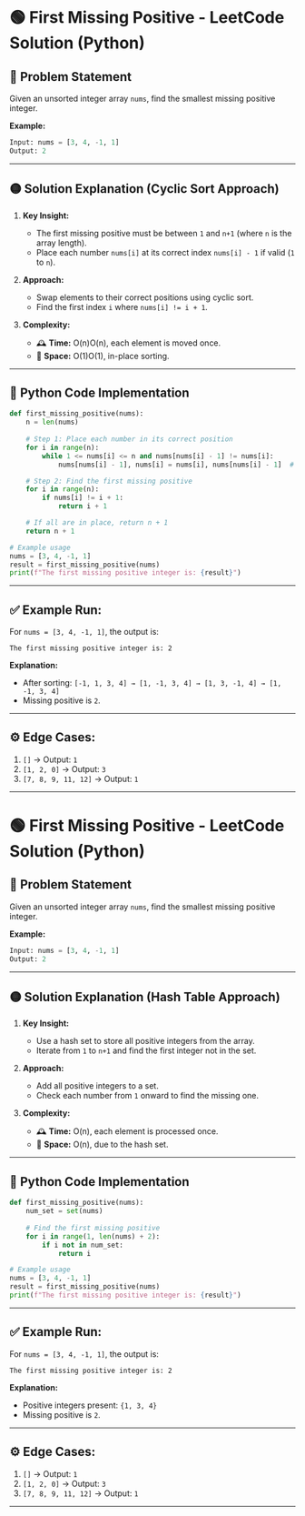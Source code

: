 # 🟢 First Missing Positive - LeetCode Solution (Python)

## 🚀 **Problem Statement**

Given an unsorted integer array `nums`, find the smallest missing positive integer.

**Example:**

```python
Input: nums = [3, 4, -1, 1]
Output: 2
```

---

## 🟡 **Solution Explanation (Cyclic Sort Approach)**

1. **Key Insight:**
    
    - The first missing positive must be between `1` and `n+1` (where `n` is the array length).
    - Place each number `nums[i]` at its correct index `nums[i] - 1` if valid (`1` to `n`).
2. **Approach:**
    
    - Swap elements to their correct positions using cyclic sort.
    - Find the first index `i` where `nums[i] != i + 1`.
3. **Complexity:**
    
    - 🕰️ **Time:** O(n)O(n), each element is moved once.
    - 💾 **Space:** O(1)O(1), in-place sorting.

---

## 📝 **Python Code Implementation**

```python
def first_missing_positive(nums):
    n = len(nums)
    
    # Step 1: Place each number in its correct position
    for i in range(n):
        while 1 <= nums[i] <= n and nums[nums[i] - 1] != nums[i]:
            nums[nums[i] - 1], nums[i] = nums[i], nums[nums[i] - 1]  # Swap

    # Step 2: Find the first missing positive
    for i in range(n):
        if nums[i] != i + 1:
            return i + 1

    # If all are in place, return n + 1
    return n + 1

# Example usage
nums = [3, 4, -1, 1]
result = first_missing_positive(nums)
print(f"The first missing positive integer is: {result}")
```

---

## ✅ **Example Run:**

For `nums = [3, 4, -1, 1]`, the output is:

```
The first missing positive integer is: 2
```

**Explanation:**

- After sorting: `[-1, 1, 3, 4] → [1, -1, 3, 4] → [1, 3, -1, 4] → [1, -1, 3, 4]`
- Missing positive is `2`.

---

## ⚙️ **Edge Cases:**

1. `[]` → Output: `1`
2. `[1, 2, 0]` → Output: `3`
3. `[7, 8, 9, 11, 12]` → Output: `1`

---

# 🟢 First Missing Positive - LeetCode Solution (Python)

## 🚀 **Problem Statement**

Given an unsorted integer array `nums`, find the smallest missing positive integer.

**Example:**

```python
Input: nums = [3, 4, -1, 1]
Output: 2
```

---

## 🟡 **Solution Explanation (Hash Table Approach)**

1. **Key Insight:**
    
    - Use a hash set to store all positive integers from the array.
    - Iterate from `1` to `n+1` and find the first integer not in the set.
2. **Approach:**
    
    - Add all positive integers to a set.
    - Check each number from `1` onward to find the missing one.
3. **Complexity:**
    
    - 🕰️ **Time:** O(n), each element is processed once.
    - 💾 **Space:** O(n), due to the hash set.

---

## 📝 **Python Code Implementation**

```python
def first_missing_positive(nums):
    num_set = set(nums)
    
    # Find the first missing positive
    for i in range(1, len(nums) + 2):
        if i not in num_set:
            return i

# Example usage
nums = [3, 4, -1, 1]
result = first_missing_positive(nums)
print(f"The first missing positive integer is: {result}")
```

---

## ✅ **Example Run:**

For `nums = [3, 4, -1, 1]`, the output is:

```
The first missing positive integer is: 2
```

**Explanation:**

- Positive integers present: `{1, 3, 4}`
- Missing positive is `2`.

---

## ⚙️ **Edge Cases:**

1. `[]` → Output: `1`
2. `[1, 2, 0]` → Output: `3`
3. `[7, 8, 9, 11, 12]` → Output: `1`

---
